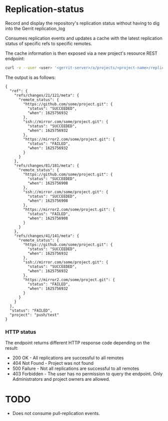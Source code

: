 # Replication-status

Record and display the repository's replication status without having to dig
into the Gerrit replication_log

Consumes replication events and updates a cache with the latest replication
status of specific refs to specific remotes.

The cache information is then exposed via a new project's resource REST
endpoint:

```bash
curl -v --user <user> '<gerrit-server>/a/projects/<project-name>/replication-status'
```

The output is as follows:

```
{
  "ref": {
    "refs/changes/21/121/meta": {
      "remote_status": {
        "https://github.com/some/project.git": {
          "status": "SUCCEEDED",
          "when": 1625756932
        },
        "ssh://mirror.com/some/project.git": {
          "status": "SUCCEEDED",
          "when": 1625756932
        },
        "https://mirror2.com/some/project.git": {
          "status": "FAILED",
          "when": 1625756932
        }
      }
    },
    "refs/changes/81/181/meta": {
      "remote_status": {
        "https://github.com/some/project.git": {
          "status": "SUCCEEDED",
          "when": 1625756908
        },
        "ssh://mirror.com/some/project.git": {
          "status": "SUCCEEDED",
          "when": 1625756908
        },
        "https://mirror2.com/some/project.git": {
          "status": "FAILED",
          "when": 1625756908
        }
      }
    },
    "refs/changes/41/141/meta": {
      "remote_status": {
        "https://github.com/some/project.git": {
          "status": "SUCCEEDED",
          "when": 1625756932
        },
        "ssh://mirror.com/some/project.git": {
          "status": "SUCCEEDED",
          "when": 1625756932
        },
        "https://mirror2.com/some/project.git": {
          "status": "FAILED",
          "when": 1625756932
        }
      }
    }
  },
  "status": "FAILED",
  "project": "push/test"
}
```

### HTTP status

The endpoint returns different HTTP response code depending on the result:

* 200 OK - All replications are successful to all remotes
* 404 Not Found - Project was not found
* 500 Failure - Not all replications are successful to all remotes
* 403 Forbidden - The user has no permission to query the endpoint. Only
  Administrators and project owners are allowed.

# TODO

* Does not consume pull-replication events.
